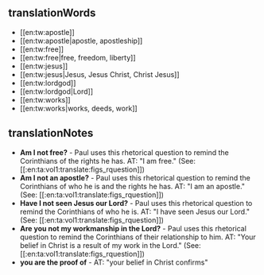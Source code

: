## translationWords

* [[en:tw:apostle]]
* [[en:tw:apostle|apostle, apostleship]]
* [[en:tw:free]]
* [[en:tw:free|free, freedom, liberty]]
* [[en:tw:jesus]]
* [[en:tw:jesus|Jesus, Jesus Christ, Christ Jesus]]
* [[en:tw:lordgod]]
* [[en:tw:lordgod|Lord]]
* [[en:tw:works]]
* [[en:tw:works|works, deeds, work]]

## translationNotes

* **Am I not free?** - Paul uses this rhetorical question to remind the Corinthians of the rights he has. AT: "I am free." (See: [[:en:ta:vol1:translate:figs_rquestion]])
* **Am I not an apostle?** - Paul uses this rhetorical question to remind the Corinthians of who he is and the rights he has. AT: "I am an apostle." (See: [[:en:ta:vol1:translate:figs_rquestion]])
* **Have I not seen Jesus our Lord?** - Paul uses this rhetorical question to remind the Corinthians of who he is. AT: "I have seen Jesus our Lord." (See: [[:en:ta:vol1:translate:figs_rquestion]])
* **Are you not my workmanship in the Lord?** - Paul uses this rhetorical question to remind the Corinthians of their relationship to him. AT: "Your belief in Christ is a result of my work in the Lord." (See: [[:en:ta:vol1:translate:figs_rquestion]])
* **you are the proof of** - AT: "your belief in Christ confirms"
